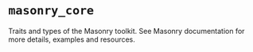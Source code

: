 # `masonry_core`

Traits and types of the Masonry toolkit.
See Masonry documentation for more details, examples and resources.
